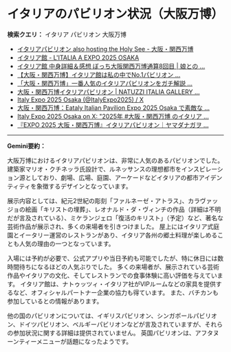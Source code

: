 # イタリアのパビリオン状況（大阪万博）

**検索クエリ：** イタリア パビリオン 大阪万博

- [イタリアパビリオン also hosting the Holy See - 大阪・関西万博](https://www.expo2025.or.jp/official-participant/italy/)
- [イタリア館 - L'ITALIA A EXPO 2025 OSAKA](https://www.italyexpo2025osaka.it/ja/itariaguan)
- [イタリア館 中身詳細＆感想 ぼっち大阪関西万博通算8回目 | 娘との ...](https://ameblo.jp/wakochi0316/entry-12905719318.html)
- [【大阪・関西万博】イタリア館は私の中でNo.1パビリオン ...](https://yukonosuke.com/entry/osaka_banpaku_italy)
- [「大阪・関西万博」一番人気のイタリアパビリオンをガチ解説 ...](https://lovewalker.jp/elem/000/004/268/4268276/)
- [大阪・関西万博イタリアパビリオン | NATUZZI ITALIA GALLERY ...](https://www.natuzzi-italia.jp/topics/%E5%A4%A7%E9%98%AA%E3%83%BB%E9%96%A2%E8%A5%BF%E4%B8%87%E5%8D%9A%E3%82%A4%E3%82%BF%E3%83%AA%E3%82%A2%E3%83%91%E3%83%93%E3%83%AA%E3%82%AA%E3%83%B3/)
- [Italy Expo 2025 Osaka (@ItalyExpo2025) / X](https://x.com/italyexpo2025?lang=ja)
- [大阪・関西万博：Eataly Italian Pavilion Expo 2025 Osaka で素敵な ...](https://eataly.co.jp/blogs/news/2025041002)
- [Italy Expo 2025 Osaka on X: "2025年 #大阪・関西万博 のイタリア ...](https://x.com/ItalyExpo2025/status/1804816670034440387)
- [『EXPO 2025 大阪・関西万博』イタリアパビリオン｜ヤマダナガヲ ...](https://note.com/yamada_tourist/n/n8e18f9e7de68)


---

**Gemini要約：**

大阪万博におけるイタリアパビリオンは、非常に人気のあるパビリオンでした。建築家マリオ・クチネッラ氏設計で、ルネッサンスの理想都市をインスピレーション源としており、劇場、広場、庭園、アーケードなどイタリアの都市アイデンティティを象徴するデザインとなっています。

展示内容としては、紀元2世紀の彫刻「ファルネーゼ・アトラス」、カラヴァッジョの絵画「キリストの埋葬」、レオナルド・ダ・ヴィンチの作品（詳細は不明だが言及されている）、ミケランジェロ「復活のキリスト」（予定）など、著名な芸術作品が展示され、多くの来場者を引きつけました。  屋上にはイタリア式庭園とイータリー運営のレストランがあり、イタリア各州の郷土料理が楽しめることも人気の理由の一つとなっています。

入場には予約が必要で、公式アプリや当日予約も可能でしたが、特に休日には数時間待ちになるほどの人気ぶりでした。  多くの来場者が、展示されている芸術作品やイタリアの文化、そしてレストランでの食事体験に高い評価を与えています。  イタリア館は、ナトゥッツィ・イタリア社がVIPルームなどの家具を提供するなど、オフィシャルパートナー企業の協力も得ています。  また、バチカンも参加しているとの情報があります。


他の国のパビリオンについては、イギリスパビリオン、シンガポールパビリオン、ドイツパビリオン、ベルギーパビリオンなどが言及されていますが、それらの参加状況に関する詳細は提供されていません。  英国パビリオンは、アフタヌーンティーメニューが話題になったようです。

